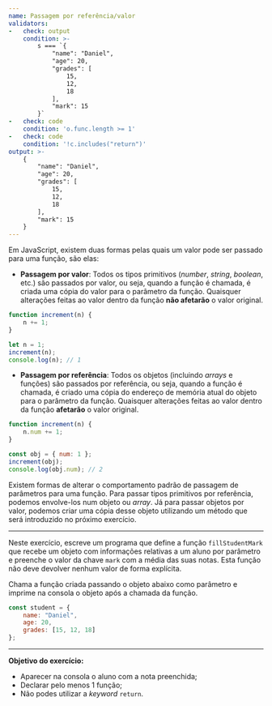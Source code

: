 ```yaml
---
name: Passagem por referência/valor
validators:
-   check: output
    condition: >-
        s === `{
            "name": "Daniel",
            "age": 20,
            "grades": [
                15,
                12,
                18
            ],
            "mark": 15
        }`
-   check: code
    condition: 'o.func.length >= 1'
-   check: code
    condition: '!c.includes("return")'
output: >-
    {
        "name": "Daniel",
        "age": 20,
        "grades": [
            15,
            12,
            18
        ],
        "mark": 15
    }
---
```


Em JavaScript, existem duas formas pelas quais um valor pode ser passado para uma função, são elas:
- **Passagem por valor**: Todos os tipos primitivos (*number*, *string*, *boolean*, etc.) são passados por valor, ou seja, quando a função é chamada, é criada uma cópia do valor para o parâmetro da função. Quaisquer alterações feitas ao valor dentro da função **não afetarão** o valor original.

```js
function increment(n) {
    n += 1;
}

let n = 1;
increment(n);
console.log(n); // 1
```
- **Passagem por referência**: Todos os objetos (incluindo *arrays* e funções) são passados por referência, ou seja, quando a função é chamada, é criado uma cópia do endereço de memória atual do objeto para o parâmetro da função. Quaisquer alterações feitas ao valor dentro da função **afetarão** o valor original.

```js
function increment(n) {
    n.num += 1;
}

const obj = { num: 1 };
increment(obj);
console.log(obj.num); // 2
```

Existem formas de alterar o comportamento padrão de passagem de parâmetros para uma função. Para passar tipos primitivos por referência, podemos envolve-los num objeto ou *array*. Já para passar objetos por valor, podemos criar uma cópia desse objeto utilizando um método que será introduzido no próximo exercício.

***

Neste exercício, escreve um programa que define a função `fillStudentMark` que recebe um objeto com informações relativas a um aluno por parâmetro e preenche o valor da chave `mark` com a média das suas notas. Esta função não deve devolver nenhum valor de forma explícita.

Chama a função criada passando o objeto abaixo como parâmetro e imprime na consola o objeto após a chamada da função.

```js
const student = {
    name: "Daniel",
    age: 20,
    grades: [15, 12, 18]
};
```

***

**Objetivo do exercício:**
- Aparecer na consola o aluno com a nota preenchida;
- Declarar pelo menos 1 função;
- Não podes utilizar a *keyword* `return`.